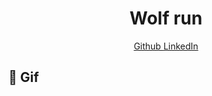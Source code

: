 <h1 align="center"> Wolf run </h1>

</h1>
<p align="center">
   <a href="https://github.com/joaoneto147/">
    </h1>Github</h1>
  </a>
   <a href="https://www.linkedin.com/in/borges-neto/">
    </h1>LinkedIn</h1>
  </a>
 
</p>


## 📱 Gif #